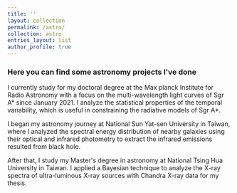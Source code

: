 ```yaml
---
title: ''
layout: collection
permalink: /astro/
collection: astro
entries_layout: list
author_profile: true
---
```


### Here you can find some astronomy projects I've done

I currently study for my doctoral degree at the Max planck Institute for Radio Astronomy with a focus on the multi-wavelength light curves of Sgr A\* since January 2021. I analyze the statistical properties of the temporal variability, which is useful in constraining the radiative models of Sgr A\*.

I began my astronomy journey at National Sun Yat-sen University in Taiwan, where I analyzed the spectral energy distribution of nearby galaxies using their optical and infrared photometry to extract the infrared emissions resulted from black hole. 

After that, I study my Master's degree in astronomy at National Tsing Hua University in Taiwan. I applied a Bayesian technique to analyze the X-ray spectra of ultra-luminous X-ray sources with Chandra X-ray data for my thesis.

